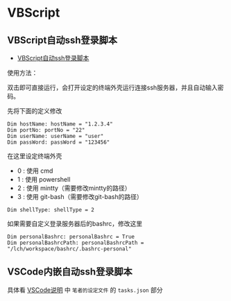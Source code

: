 # VBScript

## VBScript自动ssh登录脚本

* [VBScript自动ssh登录脚本](user@1.2.3.4-22.vbs)

使用方法：  

双击即可直接运行，会打开设定的终端外壳运行连接ssh服务器，并且自动输入密码。  

先将下面的定义修改  
```
Dim hostName: hostName = "1.2.3.4"
Dim portNo: portNo = "22"
Dim userName: userName = "user"
Dim passWord: passWord = "123456"
```

在这里设定终端外壳  
- 0 : 使用 cmd
- 1 : 使用 powershell
- 2 : 使用 mintty（需要修改mintty的路径）
- 3 : 使用 git-bash（需要修改git-bash的路径）
```
Dim shellType: shellType = 2
```

如果需要自定义登录服务器后的bashrc，修改这里
```
Dim personalBashrc: personalBashrc = True
Dim personalBashrcPath: personalBashrcPath = "/lch/workspace/bashrc/.bashrc-personal"
```

## VSCode内嵌自动ssh登录脚本
具体看 [VSCode说明](../DevTool/VSCode_zh_CN.md) 中 ``笔者的设定文件`` 的 ``tasks.json`` 部分
